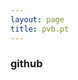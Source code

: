 ```yaml
---
layout: page
title: pvb.pt
---
```


### github

[](https://docs.google.com/a/oocn.eu/spreadsheets/d/1kHFe-X4Lqri9ljmBhb78pYZDaAfZtu31x3ST5_m8gPs)

